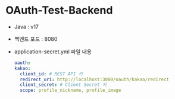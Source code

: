 # OAuth-Test-Backend

- Java : v17

- 백엔드 포드 : 8080

- application-secret.yml 파일 내용
  ```yml
  oauth:
  kakao:
    client_id: # REST API 키
    redirect_uri: http://localhost:3000/oauth/kakao/redirect
    client_secret: # Client Secret 키
    scope: profile_nickname, profile_image
  ```
